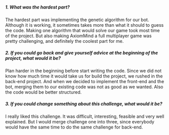 ##### 1. What was the hardest part?

The hardest part was implementing the genetic algorithm for our bot. Although it is working, it sometimes takes more than what it should to guess the code.
Making one algorithm that would solve our game took most time of the project.
But also making AxiomMind a full multiplayer game was pretty challenging, and definitely the coolest part for me.

##### 2. If you could go back and give yourself advice at the beginning of the project, what would it be?

Plan harder in the beginning before start writing the code. Since we did not know how much time it would take us for build the project, we rushed in the back-end project.
And when we decided to implement the front-end and the bot, merging them to our existing code was not as good as we wanted.
Also the code would be better structured.

##### 3. If you could change something about this challenge, what would it be? 

I really liked this challenge. It was difficult, interesting, feasible and very well explained.
But I would merge challenge one into three, since everybody would have the same time to do the same challenge for back-end.

